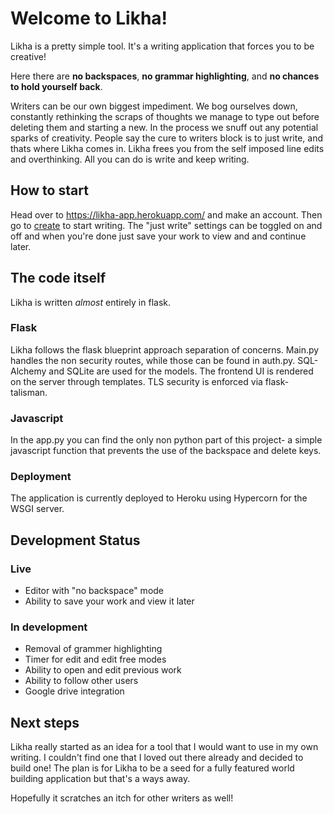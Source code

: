 # Welcome to Likha!

Likha is a pretty simple tool. It's a writing application that forces you to be creative!

Here there are **no backspaces**, **no grammar highlighting**, and **no chances to hold yourself back**.

Writers can be our own biggest impediment. We bog ourselves down, constantly rethinking the scraps of thoughts we manage to type out before deleting them and starting a new. In the process we snuff out any potential sparks of creativity. People say the cure to writers block is to just write, and thats where Likha comes in.
Likha frees you from the self imposed line edits and overthinking. All you can do is write and keep writing.


## How to start
Head over to https://likha-app.herokuapp.com/ and make an account. Then go to [create](https://likha-app.herokuapp.com/create) to start writing. The "just write" settings can be toggled on and off and when you're done just save your work to view and and continue later.


## The code itself

Likha is written *almost* entirely in flask.

### Flask
Likha follows the flask blueprint approach separation of concerns. Main.py handles the non security routes, while those can be found in auth.py. 
SQL-Alchemy and SQLite are used for the models.
The frontend UI is rendered on the server through templates.
TLS security is enforced via flask-talisman.
### Javascript
In the app.py you can find the only non python part of this project- a simple javascript function that prevents the use of the backspace and delete keys.
### Deployment
The application is currently deployed to Heroku using Hypercorn for the WSGI server.


## Development Status

### Live

 - Editor with "no backspace" mode
 - Ability to save your work and view it later

### In development

 - Removal of grammer highlighting
 - Timer for edit and edit free modes
 - Ability to open and edit previous work
 - Ability to follow other users
 - Google drive integration

## Next steps
Likha really started as an idea for a tool that I would want to use in my own writing. I couldn't find one that I loved out there already and decided to build one!
The plan is for Likha to be a seed for a fully featured world building application but that's a ways away.

Hopefully it scratches an itch for other writers as well!

